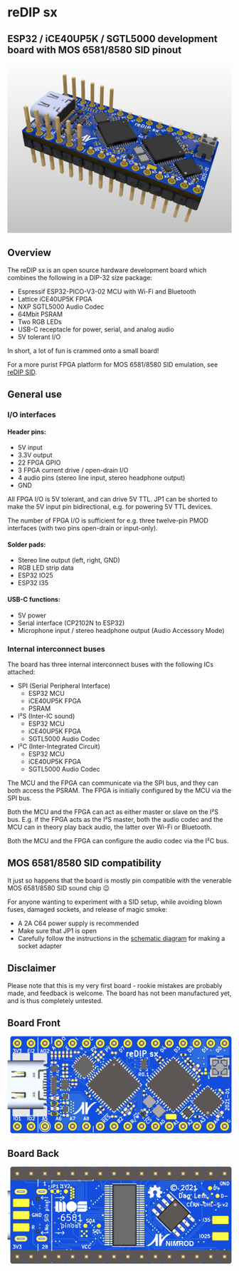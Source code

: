 # reDIP sx

## ESP32 / iCE40UP5K / SGTL5000 development board with MOS 6581/8580 SID pinout
![Board](documentation/reDIP-sx-board.png)

## Overview
The reDIP sx is an open source hardware development board which combines the following in a DIP-32 size package:

* Espressif ESP32-PICO-V3-02 MCU with Wi-Fi and Bluetooth
* Lattice iCE40UP5K FPGA
* NXP SGTL5000 Audio Codec
* 64Mbit PSRAM
* Two RGB LEDs
* USB-C receptacle for power, serial, and analog audio
* 5V tolerant I/O

In short, a lot of fun is crammed onto a small board!

For a more purist FPGA platform for MOS 6581/8580 SID emulation, see [reDIP SID](https://github.com/daglem/reDIP-SID).

## General use

### I/O interfaces

#### Header pins:

* 5V input
* 3.3V output
* 22 FPGA GPIO
* 3 FPGA current drive / open-drain I/O
* 4 audio pins (stereo line input, stereo headphone output)
* GND

All FPGA I/O is 5V tolerant, and can drive 5V TTL. JP1 can be shorted to make the 5V input pin bidirectional, e.g. for powering 5V TTL devices.

The number of FPGA I/O is sufficient for e.g. three twelve-pin PMOD interfaces (with two pins open-drain or input-only).

#### Solder pads:

* Stereo line output (left, right, GND)
* RGB LED strip data
* ESP32 IO25
* ESP32 I35

#### USB-C functions:

* 5V power
* Serial interface (CP2102N to ESP32)
* Microphone input / stereo headphone output (Audio Accessory Mode)

### Internal interconnect buses

The board has three internal interconnect buses with the following ICs attached:

* SPI (Serial Peripheral Interface)
  * ESP32 MCU
  * iCE40UP5K FPGA
  * PSRAM
* I²S (Inter-IC sound)
  * ESP32 MCU
  * iCE40UP5K FPGA
  * SGTL5000 Audio Codec
* I²C (Inter-Integrated Circuit)
  * ESP32 MCU
  * iCE40UP5K FPGA
  * SGTL5000 Audio Codec

The MCU and the FPGA can communicate via the SPI bus, and they can both access the PSRAM. The FPGA is initially configured by the MCU via the SPI bus.

Both the MCU and the FPGA can act as either master or slave on the I²S bus. E.g. if the FPGA acts as the I²S master, both the audio codec and the MCU can in theory play back audio, the latter over Wi-Fi or Bluetooth.

Both the MCU and the FPGA can configure the audio codec via the I²C bus.

## MOS 6581/8580 SID compatibility

It just so happens that the board is mostly pin compatible with the venerable MOS 6581/8580 SID sound chip :wink:

For anyone wanting to experiment with a SID setup, while avoiding blown fuses, damaged sockets, and release of magic smoke:

* A 2A C64 power supply is recommended
* Make sure that JP1 is open
* Carefully follow the instructions in the [schematic diagram](documentation/reDIP-sx-sch.pdf) for making a socket adapter

## Disclaimer

Please note that this is my very first board - rookie mistakes are probably made, and feedback is welcome. The board has not been manufactured yet, and is thus completely untested.

## Board Front
![Board Front](documentation/reDIP-sx-board-front.png)

## Board Back
![Board Back](documentation/reDIP-sx-board-back.png)
